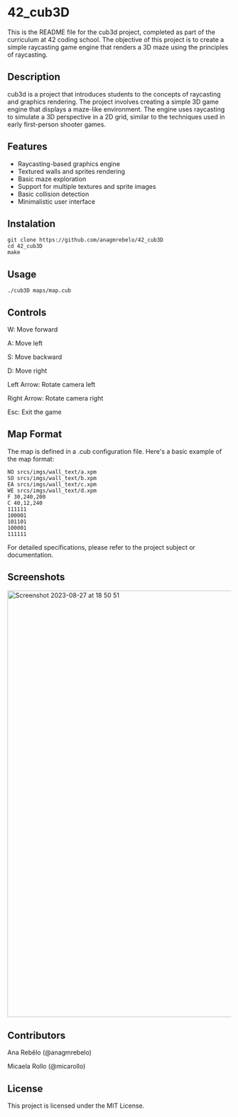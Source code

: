 # 42_cub3D
This is the README file for the cub3d project, completed as part of the curriculum at 42 coding school. The objective of this project is to create a simple raycasting game engine that renders a 3D maze using the principles of raycasting.

## Description
cub3d is a project that introduces students to the concepts of raycasting and graphics rendering. The project involves creating a simple 3D game engine that displays a maze-like environment. The engine uses raycasting to simulate a 3D perspective in a 2D grid, similar to the techniques used in early first-person shooter games.

## Features
- Raycasting-based graphics engine
- Textured walls and sprites rendering
- Basic maze exploration
- Support for multiple textures and sprite images
- Basic collision detection
- Minimalistic user interface

## Instalation
```
git clone https://github.com/anagmrebelo/42_cub3D
cd 42_cub3D
make
```

## Usage
```
./cub3D maps/map.cub
```

## Controls
W: Move forward

A: Move left

S: Move backward

D: Move right

Left Arrow: Rotate camera left

Right Arrow: Rotate camera right

Esc: Exit the game

## Map Format
The map is defined in a .cub configuration file. Here's a basic example of the map format:

```
NO srcs/imgs/wall_text/a.xpm
SO srcs/imgs/wall_text/b.xpm
EA srcs/imgs/wall_text/c.xpm
WE srcs/imgs/wall_text/d.xpm
F 30,240,200
C 40,12,240
111111
100001
101101
100001
111111
```
For detailed specifications, please refer to the project subject or documentation.

## Screenshots
<img width="961" alt="Screenshot 2023-08-27 at 18 50 51" src="https://github.com/anagmrebelo/42_cub3D/assets/66007323/e0411965-f6b9-4948-b712-78439ab1cfb1">

## Contributors
Ana Rebêlo (@anagmrebelo)

Micaela Rollo (@micarollo)

## License
This project is licensed under the MIT License.
